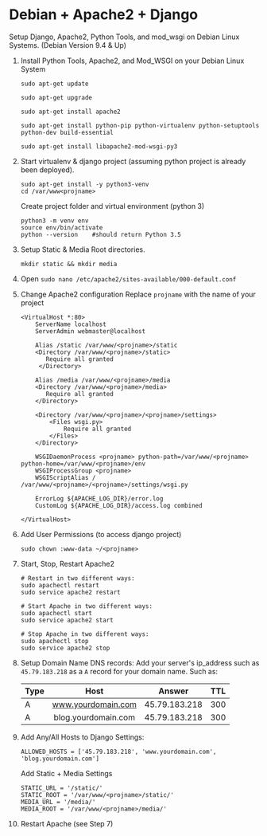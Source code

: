 # Debian + Apache2 + Django 

Setup Django, Apache2, Python Tools, and mod_wsgi on Debian Linux Systems. (Debian Version 9.4 & Up)


1. Install Python Tools, Apache2, and Mod_WSGI on your Debian Linux System

    ```
    sudo apt-get update

    sudo apt-get upgrade

    sudo apt-get install apache2

    sudo apt-get install python-pip python-virtualenv python-setuptools python-dev build-essential

    sudo apt-get install libapache2-mod-wsgi-py3
    ```

2. Start virtualenv & django project (assuming python project is already been deployed).
    ```
    sudo apt-get install -y python3-venv
    cd /var/www<projname>
    ```
    Create project folder and virtual environment (python 3)
    ```
    python3 -m venv env
    source env/bin/activate
    python --version    #should return Python 3.5
    ```

3. Setup Static & Media Root directories.
    ```
    mkdir static && mkdir media
    ```

4. Open `sudo nano /etc/apache2/sites-available/000-default.conf`

5. Change Apache2 configuration
    Replace `projname` with the name of your project
    ```
    <VirtualHost *:80>
        ServerName localhost
        ServerAdmin webmaster@localhost

        Alias /static /var/www/<projname>/static
        <Directory /var/www/<projname>/static>
           Require all granted
         </Directory>

        Alias /media /var/www/<projname>/media
        <Directory /var/www/<projname>/media>
           Require all granted
        </Directory>

        <Directory /var/www/<projname>/<projname>/settings>
            <Files wsgi.py>
                Require all granted
            </Files>
        </Directory>

        WSGIDaemonProcess <projname> python-path=/var/www/<projname> python-home=/var/www/<projname>/env
        WSGIProcessGroup <projname>
        WSGIScriptAlias / /var/www/<projname>/<projname>/settings/wsgi.py

        ErrorLog ${APACHE_LOG_DIR}/error.log
        CustomLog ${APACHE_LOG_DIR}/access.log combined

    </VirtualHost>
    ```


6. Add User Permissions (to access django project)
    ```
    sudo chown :www-data ~/<projname>
    ```

7. Start, Stop, Restart Apache2
    ```
    # Restart in two different ways:
    sudo apachectl restart
    sudo service apache2 restart

    # Start Apache in two different ways:
    sudo apachectl start
    sudo service apache2 start

    # Stop Apache in two different ways:
    sudo apachectl stop
    sudo service apache2 stop
    ```

8. Setup Domain Name DNS records:
    Add your server's ip_address such as `45.79.183.218` as a `A` record for your domain name. Such as:

    | Type          | Host                |  Answer        |  TTL  |
    | ------------- |:-------------------:|:--------------:|:-----:|
    | A             | www.yourdomain.com  | 45.79.183.218  |  300  |
    | A             | blog.yourdomain.com | 45.79.183.218  |  300  |


9. Add Any/All Hosts to Django Settings:
    ```
    ALLOWED_HOSTS = ['45.79.183.218', 'www.yourdomain.com', 'blog.yourdomain.com']
    ```
    
    Add Static + Media Settings
    ```
    STATIC_URL = '/static/'
    STATIC_ROOT = '/var/www/<projname>/static/'
    MEDIA_URL = '/media/'
    MEDIA_ROOT = '/var/www/<projname>/media/'
    ```

10. Restart Apache (see Step 7)

